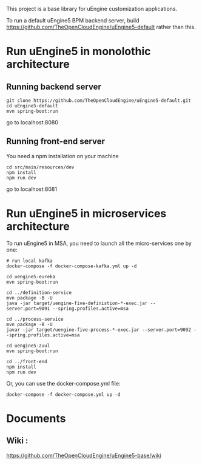 This project is a base library for uEngine customization applications.

To run a default uEngine5 BPM backend server, build https://github.com/TheOpenCloudEngine/uEngine5-default rather than this.

# Run uEngine5 in monolothic architecture

## Running backend server


```
git clone https://github.com/TheOpenCloudEngine/uEngine5-default.git
cd uEngine5-default
mvn spring-boot:run
```

go to localhost:8080

## Running front-end server

You need a npm installation on your machine

```
cd src/main/resources/dev
npm install
npm run dev
```

go to localhost:8081


# Run uEngine5 in microservices architecture

To run uEngine5 in MSA, you need to launch all the micro-services one by one:

```
# run local kafka
docker-compose -f docker-compose-kafka.yml up -d

cd uengine5-eureka
mvn spring-boot:run

cd ../definition-service
mvn package -B -U
java -jar target/uengine-five-definistion-*-exec.jar --server.port=9091 --spring.profiles.active=msa

cd ../process-service
mvn package -B -U
javar -jar target/uengine-five-process-*-exec.jar --server.port=9092 --spring.profiles.active=msa

cd uengine5-zuul
mvn spring-boot:run

cd ../front-end
npm install
npm run dev

```

Or, you can use the docker-compose.yml file:

```
docker-compose -f docker-compose.yml up -d

```

# Documents

## Wiki :

https://github.com/TheOpenCloudEngine/uEngine5-base/wiki

